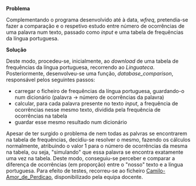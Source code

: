**Problema**

Complementando o programa desenvolvido até à data, *wfreq*, pretendia-se fazer a comparação e o respetivo estudo entre número de ocorrências de uma palavra num texto, passado como _input_ e uma tabela de frequências da língua portuguesa.

**Solução**

Deste modo, procedeu-se, inicialmente, ao _download_ de uma tabela de frequências da língua portuguesa, recorrendo ao *Linguateca*. Posteriormente, desenvolveu-se uma função, *database_comparison*, responsável pelos seguintes passos:
* carregar o ficheiro de frequências da língua portuguesa, guardando-o num dicionário (palavra -> número de ocorrências da palavra)
* calcular, para cada palavra presente no texto _input_, a frequência de ocorrências nesse mesmo texto, dividida pela frequência de ocorrências na tabela
* guardar esse mesmo resultado num dicionário

Apesar de ter surgido o problema de nem todas as palvras se encontrarem na tabela de frequências, decidiu-se resolver o mesmo, fazendo os cálculos normalmente, atribuindo o valor 1 para o número de ocorrências da mesma na tabela, ou seja, "simulando" que essa palavra se encontra exatamente uma vez na tabela. Deste modo, conseguiu-se perceber e comparar a diferença de ocorrências (em proporção) entre o "nosso" texto e a língua portuguesa. Para efeito de testes, recorreu-se ao ficheiro [Camilo-Amor_de_Perdicao](https://github.com/josemoreira15/SPLN2324/blob/main/TPC1/Camilo-Amor_de_Perdicao.md), disponibilizado pela equipa docente.